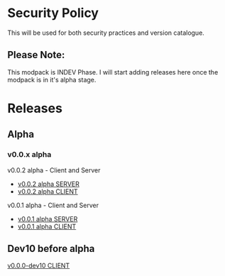 # Security Policy

This will be used for both security practices and version catalogue.

## Please Note:

This modpack is INDEV Phase. I will start adding releases here once the modpack is in it's alpha stage.

# Releases

## Alpha

### v0.0.x alpha

v0.0.2 alpha - Client and Server 
- [v0.0.2 alpha SERVER](https://github.com/Nrmot-GithubRepo/Project-CBT/releases/download/Alpha-0.0.2-clientxserver/CBT-Server-a0.0.2.zip)
- [v0.0.2 alpha CLIENT](https://github.com/Nrmot-GithubRepo/Project-CBT/releases/download/Alpha-0.0.2-clientxserver/CBT-Client-a0.0.2.zip)

v0.0.1 alpha - Client and Server 
- [v0.0.1 alpha SERVER](https://github.com/Nrmot-GithubRepo/Project-CBT/releases/download/Alpha-0.0.1-server/CBT-Server-a0.0.1.zip)
- [v0.0.1 alpha CLIENT](https://github.com/Nrmot-GithubRepo/Project-CBT/releases/download/Alpha-0.0.1-client/CBT-Client-a0.0.1.zip)

## Dev10 before alpha

[v0.0.0-dev10 CLIENT](https://github.com/Nrmot-GithubRepo/Project-CBT/releases/download/v0.0.0-dev10/Project.CBT-DEV.zip)

